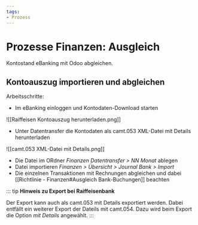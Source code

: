 ```yaml
---
tags:
- Prozess
---
```

# Prozesse Finanzen: Ausgleich
Kontostand eBanking mit Odoo abgleichen.

## Kontoauszug importieren und abgleichen

Arbeitsschritte:
* Im eBanking einloggen und Kontodaten-Download starten

![[Raiffeisen Kontoauszug herunterladen.png]]

* Unter Datentransfer die Kontodaten als camt.053 XML-Datei mit Details herunterladen

![[camt.053 XML-Datei mit Details.png]] 

* Die Datei im ORdner *Finanzen Datentransfer > NN Monat* ablegen
* Datei importieren *Finanzen > Übersicht > Journal Bank > Import*
* Die einzelnen Transaktionen mit Rechnungen abgleichen und dabei [[Richtlinie - Finanzen#Ausgleich Bank-Buchungen]] beachten

::: tip
**Hinweis zu Export bei Raiffeisenbank**

Der Export kann auch als camt.053 mit Details exportiert werden. Dabei entfällt ein weiterer Export der Dateils mit camt.054. Dazu wird beim Export die Option *mit Details* angewählt. 
:::